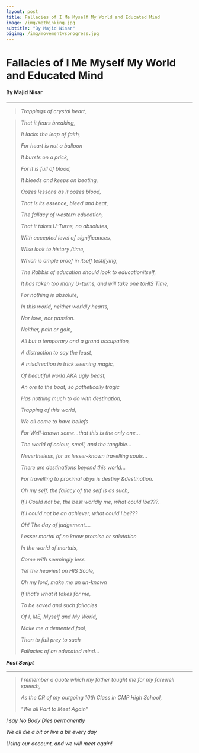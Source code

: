 ```yaml
---
layout: post
title: Fallacies of I Me Myself My World and Educated Mind
image: /img/methinking.jpg
subtitle: "By Majid Nisar"
bigimg: /img/movementvsprogress.jpg
---
```


# Fallacies of I Me Myself My World and Educated Mind

#### By Majid Nisar

------

> *Trappings of crystal heart,*

> *That it fears breaking,*
>
> *It lacks the leap of faith,*
>
> *For heart is not a balloon*
>
> *It bursts on a prick,*
>
> *For it is full of blood,*
>
> *It bleeds and keeps on beating,*
>
> *Oozes lessons as it oozes blood,*
>
> *That is its essence, bleed and beat,*
>
>  
>
> *The fallacy of western education,*
>
> *That it takes U-Turns, no absolutes,*
>
> *With accepted level of significances,*
>
> *Wise look to history /time,*
>
> *Which is ample proof in itself testifying,*
>
> *The Rabbis of education should look to educationitself,*
>
> *It has taken too many U-turns, and will take one toHIS Time,*
>
>  
>
> *For nothing is absolute,*
>
> *In this world, neither worldly hearts,*
>
> *Nor love, nor passion.*
>
> *Neither, pain or gain,*
>
> *All but a temporary and a grand occupation,*
>
> *A distraction to say the least,*
>
> *A misdirection in trick seeming magic,*
>
> *Of beautiful world AKA ugly beast,*
>
> *An ore to the boat, so pathetically tragic*
>
> *Has nothing much to do with destination,*
>
>  
>
> *Trapping of this world,*
>
> *We all come to have beliefs*
>
> *For Well-known some...that this is the only one...*
>
> *The world of colour, smell, and the tangible...*
>
> *Nevertheless, for us lesser-known travelling souls...*
>
> *There are destinations beyond this world...*
>
> *For travelling to proximal abys is destiny &destination.*
>
>  
>
> *Oh my self, the fallacy of the self is as such,*
>
> *If I Could not be, the best worldly me, what could Ibe???.*
>
> *If I could not be an achiever, what could I be???*
>
>  
>
> *Oh! The day of judgement....*
>
> *Lesser mortal of no know promise or salutation*
>
> *In the world of mortals,*
>
> *Come with seemingly less*
>
> *Yet the heaviest on HIS Scale,*
>
>  
>
> *Oh my lord, make me an un-known*
>
> *If that’s what it takes for me,*
>
> *To be saved and such fallacies*
>
> *Of I, ME, Myself and My World,*
>
> *Make me a demented fool,*
>
> *Than to fall prey to such*
>
> *Fallacies of an educated mind...*
>
> 

***Post Script***

------

> *I remember a quote which my father taught me for my farewell speech,*
>
> *As the CR of my outgoing 10th Class in CMP High School,*
>
> *"We all Part to Meet Again"*

*I say No Body Dies permanently*

*We all die a bit or live a bit every day*

*Using our account, and we will meet again!*
